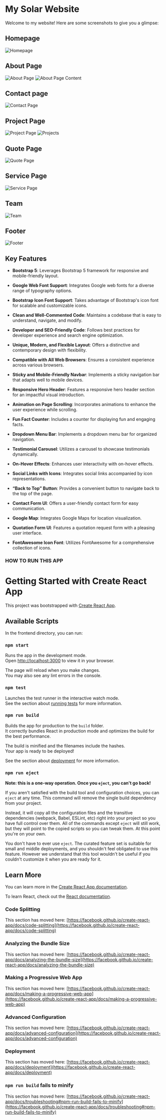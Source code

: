 # My Solar Website

Welcome to my website! Here are some screenshots to give you a glimpse:

## Homepage

![Homepage](<public/assets/home page.PNG>)

## About Page

![About Page](public/assets/aboutusPage.PNG)
![About Page Content](public/assets/aboutusContent.PNG)

## Contact page

![Contact Page](public/assets/ContactUsPage.PNG)

## Project Page

![Project Page](public/assets/ProjectPage.PNG)
![Projects](public/assets/Projects.PNG)

## Quote Page

![Quote Page](public/assets/Quote.PNG)

## Service Page

![Service Page](public/assets/ServicePage.PNG)

## Team

![Team](public/assets/Team.PNG)

## Footer

![Footer](public/assets/footer.PNG)





## Key Features

- **Bootstrap 5**: Leverages Bootstrap 5 framework for responsive and mobile-friendly layout.

- **Google Web Font Support**: Integrates Google web fonts for a diverse range of typography options.

- **Bootstrap Icon Font Support**: Takes advantage of Bootstrap's icon font for scalable and customizable icons.

- **Clean and Well-Commented Code**: Maintains a codebase that is easy to understand, navigate, and modify.

- **Developer and SEO-Friendly Code**: Follows best practices for developer experience and search engine optimization.

- **Unique, Modern, and Flexible Layout**: Offers a distinctive and contemporary design with flexibility.

- **Compatible with All Web Browsers**: Ensures a consistent experience across various browsers.

- **Sticky and Mobile-Friendly Navbar**: Implements a sticky navigation bar that adapts well to mobile devices.

- **Responsive Hero Header**: Features a responsive hero header section for an impactful visual introduction.

- **Animation on Page Scrolling**: Incorporates animations to enhance the user experience while scrolling.

- **Fun Fact Counter**: Includes a counter for displaying fun and engaging facts.

- **Dropdown Menu Bar**: Implements a dropdown menu bar for organized navigation.

- **Testimonial Carousel**: Utilizes a carousel to showcase testimonials dynamically.

- **On-Hover Effects**: Enhances user interactivity with on-hover effects.

- **Social Links with Icons**: Integrates social links accompanied by icon representations.

- **“Back to Top” Button**: Provides a convenient button to navigate back to the top of the page.

- **Contact Form UI**: Offers a user-friendly contact form for easy communication.

- **Google Map**: Integrates Google Maps for location visualization.

- **Quotation Form UI**: Features a quotation request form with a pleasing user interface.

- **FontAwesome Icon Font**: Utilizes FontAwesome for a comprehensive collection of icons.



### HOW TO RUN THIS APP


# Getting Started with Create React App

This project was bootstrapped with [Create React App](https://github.com/facebook/create-react-app).

## Available Scripts

In the frontend directory, you can run:

### `npm start`

Runs the app in the development mode.\
Open [http://localhost:3000](http://localhost:3000) to view it in your browser.

The page will reload when you make changes.\
You may also see any lint errors in the console.

### `npm test`

Launches the test runner in the interactive watch mode.\
See the section about [running tests](https://facebook.github.io/create-react-app/docs/running-tests) for more information.

### `npm run build`

Builds the app for production to the `build` folder.\
It correctly bundles React in production mode and optimizes the build for the best performance.

The build is minified and the filenames include the hashes.\
Your app is ready to be deployed!

See the section about [deployment](https://facebook.github.io/create-react-app/docs/deployment) for more information.

### `npm run eject`

**Note: this is a one-way operation. Once you `eject`, you can't go back!**

If you aren't satisfied with the build tool and configuration choices, you can `eject` at any time. This command will remove the single build dependency from your project.

Instead, it will copy all the configuration files and the transitive dependencies (webpack, Babel, ESLint, etc) right into your project so you have full control over them. All of the commands except `eject` will still work, but they will point to the copied scripts so you can tweak them. At this point you're on your own.

You don't have to ever use `eject`. The curated feature set is suitable for small and middle deployments, and you shouldn't feel obligated to use this feature. However we understand that this tool wouldn't be useful if you couldn't customize it when you are ready for it.

## Learn More

You can learn more in the [Create React App documentation](https://facebook.github.io/create-react-app/docs/getting-started).

To learn React, check out the [React documentation](https://reactjs.org/).

### Code Splitting

This section has moved here: [https://facebook.github.io/create-react-app/docs/code-splitting](https://facebook.github.io/create-react-app/docs/code-splitting)

### Analyzing the Bundle Size

This section has moved here: [https://facebook.github.io/create-react-app/docs/analyzing-the-bundle-size](https://facebook.github.io/create-react-app/docs/analyzing-the-bundle-size)

### Making a Progressive Web App

This section has moved here: [https://facebook.github.io/create-react-app/docs/making-a-progressive-web-app](https://facebook.github.io/create-react-app/docs/making-a-progressive-web-app)

### Advanced Configuration

This section has moved here: [https://facebook.github.io/create-react-app/docs/advanced-configuration](https://facebook.github.io/create-react-app/docs/advanced-configuration)

### Deployment

This section has moved here: [https://facebook.github.io/create-react-app/docs/deployment](https://facebook.github.io/create-react-app/docs/deployment)

### `npm run build` fails to minify

This section has moved here: [https://facebook.github.io/create-react-app/docs/troubleshooting#npm-run-build-fails-to-minify](https://facebook.github.io/create-react-app/docs/troubleshooting#npm-run-build-fails-to-minify)
